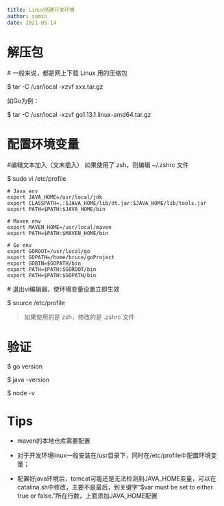 ```yaml
title: Linux搭建开发环境 
author: samin
date: 2021-05-14
```

# 解压包

\# 一般来说，都是网上下载 Linux 用的压缩包

$ tar -C /usr/local -xzvf xxx.tar.gz

如Go为例：

$ tar -C /usr/local -xzvf go1.13.1.linux-amd64.tar.gz

# 配置环境变量

\#编辑文本加入（文末插入）  如果使用了 zsh，则编辑 ~/.zshrc 文件

$ sudo vi /etc/profile

```shell
# Java env    
export JAVA_HOME=/usr/local/jdk    
export CLASSPATH=.:$JAVA_HOME/lib/dt.jar:$JAVA_HOME/lib/tools.jar
export PATH=$PATH:$JAVA_HOME/bin

# Maven env
export MAVEN_HOME=/usr/local/maven
export PATH=$PATH:$MAVEN_HOME/bin

# Go env
export GOROOT=/usr/local/go
export GOPATH=/home/bruce/goProject
export GOBIN=$GOPATH/bin
export PATH=$PATH:$GOROOT/bin     
export PATH=$PATH:$GOPATH/bin
```
\# 退出vi编辑器，使环境变量设置立即生效  

$ source /etc/profile

> 如果使用的是 zsh，修改的是 .zshrc 文件

# 验证

$ go version

$ java -version

$ node -v

# Tips

- maven的本地仓库需要配置

- 对于开发环境linux一般安装在/usr目录下，同时在/etc/profile中配置环境变量；

- 配置好java环境后，tomcat可能还是无法检测到JAVA_HOME变量，可以在catalina.sh中修改，主要不是最后，到关键字“$var must be set to either true or false.”所在行数，上面添加JAVA_HOME配置
